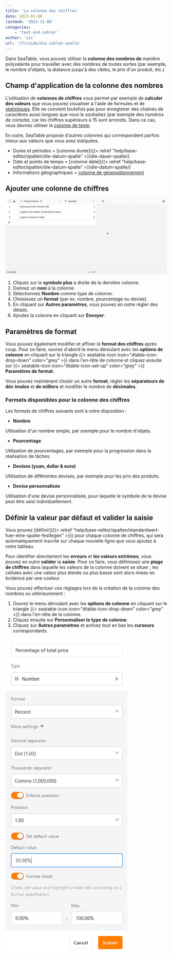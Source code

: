 ```yaml
---
title: 'La colonne des chiffres'
date: 2023-01-08
lastmod: '2023-11-08'
categories:
    - 'text-und-zahlen'
author: 'ssc'
url: '/fr/aide/die-zahlen-spalte'
---
```


Dans SeaTable, vous pouvez utiliser la **colonne des nombres de** manière polyvalente pour travailler avec des nombres de toutes sortes (par exemple, le nombre d'objets, la distance jusqu'à des cibles, le prix d'un produit, etc.)

## Champ d'application de la colonne des nombres

L'utilisation de **colonnes de chiffres** vous permet par exemple de **calculer des valeurs** que vous pouvez visualiser à l'aide de formules et de [statistiques](https://seatable.io/fr/docs/seatable-nutzen/statistiken/). Elle ne convient toutefois pas pour enregistrer des chaînes de caractères aussi longues que vous le souhaitez (par exemple des numéros de compte), car les chiffres supérieurs à 15 sont arrondis. Dans ce cas, vous devriez utiliser la [colonne de texte](https://seatable.io/fr/docs/text-und-zahlen/die-spalten-text-und-formatierter-text/).

En outre, SeaTable propose d'autres colonnes qui correspondent parfois mieux aux valeurs que vous avez indiquées.

- Durée et périodes = [colonne durée]({{< relref "help/base-editor/spalten/die-datum-spalte" >}}die-dauer-spalte/)
- Date et points de temps = [colonne date]({{< relref "help/base-editor/spalten/die-datum-spalte" >}}die-datum-spalte/)
- Informations géographiques = [colonne de géopositionnement](https://seatable.io/fr/docs/andere-spalten/die-geopositions-spalte/)

## Ajouter une colonne de chiffres

![Ajouter une colonne de chiffres](images/hinzufuegen-einer-zahlenspalte.gif)

1. Cliquez sur le **symbole plus** à droite de la dernière colonne.
2. Donnez un **nom** à la colonne.
3. Sélectionnez **Nombre** comme type de colonne.
4. Choisissez un **format** (par ex. nombre, pourcentage ou devise).
5. En cliquant sur **Autres paramètres**, vous pouvez en outre régler des détails.
6. Ajoutez la colonne en cliquant sur **Envoyer**.

## Paramètres de format

Vous pouvez également modifier et affiner le **format des chiffres** après coup. Pour ce faire, ouvrez d'abord le menu déroulant avec les **options de colonne** en cliquant sur le triangle {{< seatable-icon icon="dtable-icon-drop-down" color="grey" >}} dans l'en-tête de colonne et cliquez ensuite sur {{< seatable-icon icon="dtable-icon-set-up" color="grey" >}} **Paramètres de format**.

Vous pouvez maintenant choisir un autre **format**, régler les **séparateurs de déc** **imales** et **de milliers** et modifier le nombre de **décimales**.

### Formats disponibles pour la colonne des chiffres

Les formats de chiffres suivants sont à votre disposition :

- **Nombre**

Utilisation d'un nombre simple, par exemple pour le nombre d'objets.

- **Pourcentage**

Utilisation de pourcentages, par exemple pour la progression dans la réalisation de tâches.

- **Devises (yuan, dollar & euro)**

Utilisation de différentes devises, par exemple pour les prix des produits.

- **Devise personnalisée**

Utilisation d'une devise personnalisée, pour laquelle le symbole de la devise peut être saisi individuellement.

## Définir la valeur par défaut et valider la saisie

Vous pouvez [définir]({{< relref "help/base-editor/spalten/standardwert-fuer-eine-spalte-festlegen" >}}) pour chaque colonne de chiffres, qui sera automatiquement inscrite sur chaque nouvelle ligne que vous ajoutez à votre tableau.

Pour identifier directement les **erreurs** et **les valeurs extrêmes**, vous pouvez en outre **valider** la **saisie**. Pour ce faire, vous définissez une **plage de chiffres** dans laquelle les valeurs de la colonne doivent se situer ; les cellules avec une valeur plus élevée ou plus basse sont alors mises en évidence par une couleur.

Vous pouvez effectuer ces réglages lors de la création de la colonne des nombres ou ultérieurement :

1. Ouvrez le menu déroulant avec les **options de colonne** en cliquant sur le triangle {{< seatable-icon icon="dtable-icon-drop-down" color="grey" >}} dans l'en-tête de la colonne.
2. Cliquez ensuite sur **Personnaliser le type de colonne**.
3. Cliquez sur **Autres paramètres** et activez tout en bas les **curseurs** correspondants.

![Paramètres de format des colonnes de nombres](images/Format-settings-of-number-columns.png)

